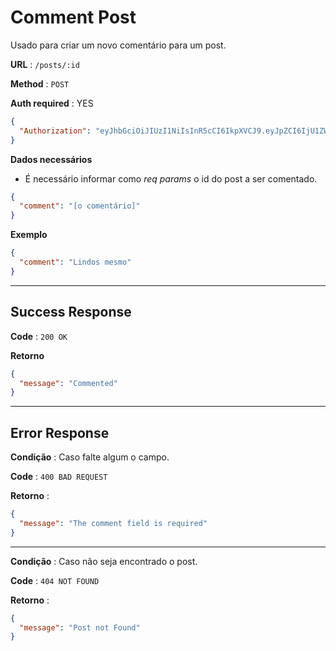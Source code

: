 # Comment Post

Usado para criar um novo comentário para um post.

**URL** : `/posts/:id`

**Method** : `POST`

**Auth required** : YES

```json
{
  "Authorization": "eyJhbGciOiJIUzI1NiIsInR5cCI6IkpXVCJ9.eyJpZCI6IjU1ZWFhOTI4LWY2ZDctNDMwMi1iNGY5LWE5NWU1Y2E3ZTc5MyIsImlhdCI6MTYyNDEzMDE5MywiZXhwIjoxNjI0MjE2NTkzfQ.Cxh1y1LMcTqcj3MJ3qKPiy0wI2NffjrY5JMsTZtOq8o"
}
```

**Dados necessários**

- É necessário informar como _req params_ o id do post a ser comentado.

```json
{
  "comment": "[o comentário]"
}
```

**Exemplo**

```json
{
  "comment": "Lindos mesmo"
}
```

---

## Success Response

**Code** : `200 OK`

**Retorno**

```json
{
  "message": "Commented"
}
```

---

## Error Response

**Condição** : Caso falte algum o campo.

**Code** : `400 BAD REQUEST`

**Retorno** :

```json
{
  "message": "The comment field is required"
}
```

---

**Condição** : Caso não seja encontrado o post.

**Code** : `404 NOT FOUND`

**Retorno** :

```json
{
  "message": "Post not Found"
}
```
